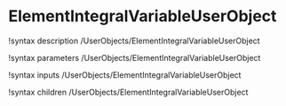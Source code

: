 # ElementIntegralVariableUserObject

!syntax description /UserObjects/ElementIntegralVariableUserObject

!syntax parameters /UserObjects/ElementIntegralVariableUserObject

!syntax inputs /UserObjects/ElementIntegralVariableUserObject

!syntax children /UserObjects/ElementIntegralVariableUserObject
